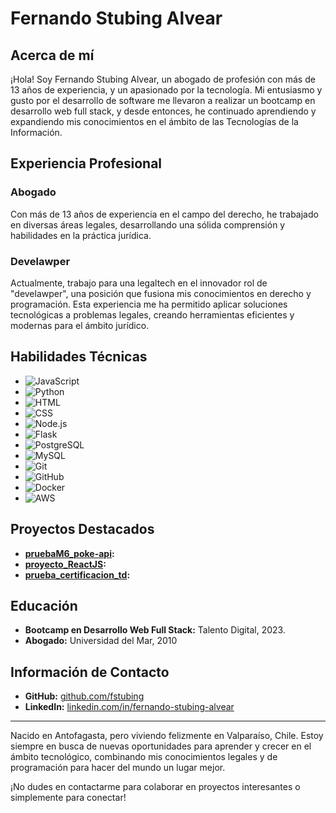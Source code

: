 # Fernando Stubing Alvear

## Acerca de mí

¡Hola! Soy Fernando Stubing Alvear, un abogado de profesión con más de 13 años de experiencia, y un apasionado por la tecnología. Mi entusiasmo y gusto por el desarrollo de software me llevaron a realizar un bootcamp en desarrollo web full stack, y desde entonces, he continuado aprendiendo y expandiendo mis conocimientos en el ámbito de las Tecnologías de la Información.

## Experiencia Profesional

### Abogado
Con más de 13 años de experiencia en el campo del derecho, he trabajado en diversas áreas legales, desarrollando una sólida comprensión y habilidades en la práctica jurídica.

### Develawper
Actualmente, trabajo para una legaltech en el innovador rol de "develawper", una posición que fusiona mis conocimientos en derecho y programación. Esta experiencia me ha permitido aplicar soluciones tecnológicas a problemas legales, creando herramientas eficientes y modernas para el ámbito jurídico.

## Habilidades Técnicas

- ![JavaScript](https://img.shields.io/badge/-JavaScript-F7DF1E?logo=JavaScript&logoColor=black)
- ![Python](https://img.shields.io/badge/-Python-3776AB?logo=Python&logoColor=white)
- ![HTML](https://img.shields.io/badge/-HTML5-E34F26?logo=HTML5&logoColor=white)
- ![CSS](https://img.shields.io/badge/-CSS3-1572B6?logo=CSS3&logoColor=white)
- ![Node.js](https://img.shields.io/badge/-Node.js-339933?logo=Node.js&logoColor=white)
- ![Flask](https://img.shields.io/badge/-Flask-000000?logo=Flask&logoColor=white)
- ![PostgreSQL](https://img.shields.io/badge/-PostgreSQL-336791?logo=PostgreSQL&logoColor=white)
- ![MySQL](https://img.shields.io/badge/-MySQL-4479A1?logo=MySQL&logoColor=white)
- ![Git](https://img.shields.io/badge/-Git-F05032?logo=Git&logoColor=white)
- ![GitHub](https://img.shields.io/badge/-GitHub-181717?logo=GitHub&logoColor=white)
- ![Docker](https://img.shields.io/badge/-Docker-2496ED?logo=Docker&logoColor=white)
- ![AWS](https://img.shields.io/badge/-AWS-232F3E?logo=Amazon-AWS&logoColor=white)

## Proyectos Destacados

- **[pruebaM6_poke-api](https://github.com/fstubing/pruebaM6_poke-api):**
- **[proyecto_ReactJS](https://github.com/fstubing/proyecto_ReactJS):** 
- **[prueba_certificacion_td](https://github.com/fstubing/prueba_certificacion_td):**

## Educación

- **Bootcamp en Desarrollo Web Full Stack:** Talento Digital, 2023.
- **Abogado:** Universidad del Mar, 2010

## Información de Contacto

- **GitHub:** [github.com/fstubing](https://github.com/fstubing)
- **LinkedIn:** [linkedin.com/in/fernando-stubing-alvear](https://www.linkedin.com/in/fernando-stubing-alvear/)

---

Nacido en Antofagasta, pero viviendo felizmente en Valparaíso, Chile. Estoy siempre en busca de nuevas oportunidades para aprender y crecer en el ámbito tecnológico, combinando mis conocimientos legales y de programación para hacer del mundo un lugar mejor.

¡No dudes en contactarme para colaborar en proyectos interesantes o simplemente para conectar!


